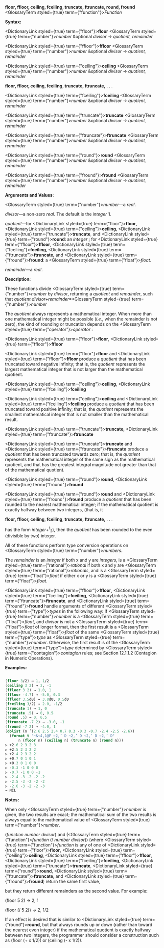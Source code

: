 **floor, ffloor, ceiling, fceiling, truncate, ftruncate, round, fround** <GlossaryTerm styled={true} term={"function"}><i>Function</i></GlossaryTerm> 



**Syntax:** 



<DictionaryLink styled={true} term={"floor"}><b>floor</b></DictionaryLink> <GlossaryTerm styled={true} term={"number"}><i>number</i></GlossaryTerm> &amp;optional *divisor → quotient, remainder* 



<DictionaryLink styled={true} term={"ffloor"}><b>ffloor</b></DictionaryLink> <GlossaryTerm styled={true} term={"number"}><i>number</i></GlossaryTerm> &amp;optional *divisor → quotient, remainder* 



<DictionaryLink styled={true} term={"ceiling"}><b>ceiling</b></DictionaryLink> <GlossaryTerm styled={true} term={"number"}><i>number</i></GlossaryTerm> &amp;optional *divisor → quotient, remainder* 







 



 



**floor, ffloor, ceiling, fceiling, truncate, ftruncate,** *. . .* 



<DictionaryLink styled={true} term={"fceiling"}><b>fceiling</b></DictionaryLink> <GlossaryTerm styled={true} term={"number"}><i>number</i></GlossaryTerm> &amp;optional *divisor → quotient, remainder* 



<DictionaryLink styled={true} term={"truncate"}><b>truncate</b></DictionaryLink> <GlossaryTerm styled={true} term={"number"}><i>number</i></GlossaryTerm> &amp;optional *divisor → quotient, remainder* 



<DictionaryLink styled={true} term={"ftruncate"}><b>ftruncate</b></DictionaryLink> <GlossaryTerm styled={true} term={"number"}><i>number</i></GlossaryTerm> &amp;optional *divisor → quotient, remainder* 



<DictionaryLink styled={true} term={"round"}><b>round</b></DictionaryLink> <GlossaryTerm styled={true} term={"number"}><i>number</i></GlossaryTerm> &amp;optional *divisor → quotient, remainder* 



<DictionaryLink styled={true} term={"fround"}><b>fround</b></DictionaryLink> <GlossaryTerm styled={true} term={"number"}><i>number</i></GlossaryTerm> &amp;optional *divisor → quotient, remainder* 



**Arguments and Values:** 



<GlossaryTerm styled={true} term={"number"}><i>number</i></GlossaryTerm>—a *real*. 



*divisor*—a non-zero *real*. The default is the *integer* 1. 



*quotient*—for <DictionaryLink styled={true} term={"floor"}><b>floor</b></DictionaryLink>, <DictionaryLink styled={true} term={"ceiling"}><b>ceiling</b></DictionaryLink>, <DictionaryLink styled={true} term={"truncate"}><b>truncate</b></DictionaryLink>, and <DictionaryLink styled={true} term={"round"}><b>round</b></DictionaryLink>: an *integer* ; for <DictionaryLink styled={true} term={"ffloor"}><b>ffloor</b></DictionaryLink>, <DictionaryLink styled={true} term={"fceiling"}><b>fceiling</b></DictionaryLink>, <DictionaryLink styled={true} term={"ftruncate"}><b>ftruncate</b></DictionaryLink>, and <DictionaryLink styled={true} term={"fround"}><b>fround</b></DictionaryLink>: a <GlossaryTerm styled={true} term={"float"}><i>float</i></GlossaryTerm>. 



*remainder*—a *real*. 



**Description:** 



These functions divide <GlossaryTerm styled={true} term={"number"}><i>number</i></GlossaryTerm> by *divisor*, returning a *quotient* and *remainder*, such that *quotient·divisor*+*remainder*=<GlossaryTerm styled={true} term={"number"}><i>number</i></GlossaryTerm> 



The *quotient* always represents a mathematical integer. When more than one mathematical integer might be possible (*i.e.*, when the remainder is not zero), the kind of rounding or truncation depends on the <GlossaryTerm styled={true} term={"operator"}><i>operator</i></GlossaryTerm> : 



<DictionaryLink styled={true} term={"floor"}><b>floor</b></DictionaryLink>, <DictionaryLink styled={true} term={"ffloor"}><b>ffloor</b></DictionaryLink> 



<DictionaryLink styled={true} term={"floor"}><b>floor</b></DictionaryLink> and <DictionaryLink styled={true} term={"ffloor"}><b>ffloor</b></DictionaryLink> produce a *quotient* that has been truncated toward negative infinity; that is, the *quotient* represents the largest mathematical integer that is not larger than the mathematical quotient. 



<DictionaryLink styled={true} term={"ceiling"}><b>ceiling</b></DictionaryLink>, <DictionaryLink styled={true} term={"fceiling"}><b>fceiling</b></DictionaryLink> 



<DictionaryLink styled={true} term={"ceiling"}><b>ceiling</b></DictionaryLink> and <DictionaryLink styled={true} term={"fceiling"}><b>fceiling</b></DictionaryLink> produce a *quotient* that has been truncated toward positive infinity; that is, the *quotient* represents the smallest mathematical integer that is not smaller than the mathematical result. 



<DictionaryLink styled={true} term={"truncate"}><b>truncate</b></DictionaryLink>, <DictionaryLink styled={true} term={"ftruncate"}><b>ftruncate</b></DictionaryLink> 



<DictionaryLink styled={true} term={"truncate"}><b>truncate</b></DictionaryLink> and <DictionaryLink styled={true} term={"ftruncate"}><b>ftruncate</b></DictionaryLink> produce a *quotient* that has been truncated towards zero; that is, the *quotient* represents the mathematical integer of the same sign as the mathematical quotient, and that has the greatest integral magnitude not greater than that of the mathematical quotient. 



<DictionaryLink styled={true} term={"round"}><b>round</b></DictionaryLink>, <DictionaryLink styled={true} term={"fround"}><b>fround</b></DictionaryLink> 



<DictionaryLink styled={true} term={"round"}><b>round</b></DictionaryLink> and <DictionaryLink styled={true} term={"fround"}><b>fround</b></DictionaryLink> produce a *quotient* that has been rounded to the nearest mathematical integer; if the mathematical quotient is exactly halfway between two integers, (that is, it 







 



 



**floor, ffloor, ceiling, fceiling, truncate, ftruncate,** *. . .* 



has the form *integer*+<sup>1</sup><sub>2</sub>), then the *quotient* has been rounded to the even (divisible by two) integer. 



All of these functions perform type conversion operations on <GlossaryTerm styled={true} term={"number"}><i>numbers</i></GlossaryTerm>. 



The *remainder* is an *integer* if both x and y are *integers*, is a <GlossaryTerm styled={true} term={"rational"}><i>rational</i></GlossaryTerm> if both x and y are <GlossaryTerm styled={true} term={"rational"}><i>rationals</i></GlossaryTerm>, and is a <GlossaryTerm styled={true} term={"float"}><i>float</i></GlossaryTerm> if either x or y is a <GlossaryTerm styled={true} term={"float"}><i>float</i></GlossaryTerm>. 



<DictionaryLink styled={true} term={"ffloor"}><b>ffloor</b></DictionaryLink>, <DictionaryLink styled={true} term={"fceiling"}><b>fceiling</b></DictionaryLink>, <DictionaryLink styled={true} term={"ftruncate"}><b>ftruncate</b></DictionaryLink>, and <DictionaryLink styled={true} term={"fround"}><b>fround</b></DictionaryLink> handle arguments of different <GlossaryTerm styled={true} term={"type"}><i>types</i></GlossaryTerm> in the following way: If <GlossaryTerm styled={true} term={"number"}><i>number</i></GlossaryTerm> is a <GlossaryTerm styled={true} term={"float"}><i>float</i></GlossaryTerm>, and *divisor* is not a <GlossaryTerm styled={true} term={"float"}><i>float</i></GlossaryTerm> of longer format, then the first result is a <GlossaryTerm styled={true} term={"float"}><i>float</i></GlossaryTerm> of the same <GlossaryTerm styled={true} term={"type"}><i>type</i></GlossaryTerm> as <GlossaryTerm styled={true} term={"number"}><i>number</i></GlossaryTerm>. Otherwise, the first result is of the <GlossaryTerm styled={true} term={"type"}><i>type</i></GlossaryTerm> determined by <GlossaryTerm styled={true} term={"contagion"}><i>contagion</i></GlossaryTerm> rules; see Section 12.1.1.2 (Contagion in Numeric Operations). 



**Examples:**
```lisp

(floor 3/2) → 1, 1/2 
(ceiling 3 2) → 2, -1 
(ffloor 3 2) → 1.0, 1 
(ffloor -4.7) → -5.0, 0.3 
(ffloor 3.5d0) → 3.0d0, 0.5d0 
(fceiling 3/2) → 2.0, -1/2 
(truncate 1) → 1, 0 
(truncate .5) → 0, 0.5 
(round .5) → 0, 0.5 
(ftruncate -7 2) → -3.0, -1 
(fround -7 2) → -4.0, 1 
(dolist (n ’(2.6 2.5 2.4 0.7 0.3 -0.3 -0.7 -2.4 -2.5 -2.6)) 
  (format t "~&~4,1@F ~2,’ D ~2,’ D ~2,’ D ~2,’ D" 
	  n (floor n) (ceiling n) (truncate n) (round n))) 
▷ +2.6 2 3 2 3 
▷ +2.5 2 3 2 2 
▷ +2.4 2 3 2 2 
▷ +0.7 0 1 0 1 
▷ +0.3 0 1 0 0 
▷ -0.3 -1 0 0 0 
▷ -0.7 -1 0 0 -1 
▷ -2.4 -3 -2 -2 -2 
▷ -2.5 -3 -2 -2 -2 
▷ -2.6 -3 -2 -2 -3 
→ NIL 

```
**Notes:** 



When only <GlossaryTerm styled={true} term={"number"}><i>number</i></GlossaryTerm> is given, the two results are exact; the mathematical sum of the two results is always equal to the mathematical value of <GlossaryTerm styled={true} term={"number"}><i>number</i></GlossaryTerm>. 



(*function number divisor*) and (<GlossaryTerm styled={true} term={"function"}><i>function</i></GlossaryTerm> (/ *number divisor*)) (where <GlossaryTerm styled={true} term={"function"}><i>function</i></GlossaryTerm> is any of one of <DictionaryLink styled={true} term={"floor"}><b>floor</b></DictionaryLink>, <DictionaryLink styled={true} term={"ceiling"}><b>ceiling</b></DictionaryLink>, <DictionaryLink styled={true} term={"ffloor"}><b>ffloor</b></DictionaryLink>, <DictionaryLink styled={true} term={"fceiling"}><b>fceiling</b></DictionaryLink>, <DictionaryLink styled={true} term={"truncate"}><b>truncate</b></DictionaryLink>, <DictionaryLink styled={true} term={"round"}><b>round</b></DictionaryLink>, <DictionaryLink styled={true} term={"ftruncate"}><b>ftruncate</b></DictionaryLink>, and <DictionaryLink styled={true} term={"fround"}><b>fround</b></DictionaryLink>) return the same first value, 







 



 



but they return different remainders as the second value. For example: 



(floor 5 2) → 2, 1 



(floor (/ 5 2)) → 2, 1/2 



If an effect is desired that is similar to <DictionaryLink styled={true} term={"round"}><b>round</b></DictionaryLink>, but that always rounds up or down (rather than toward the nearest even integer) if the mathematical quotient is exactly halfway between two integers, the programmer should consider a construction such as (floor (+ x 1/2)) or (ceiling (- x 1/2)). 



